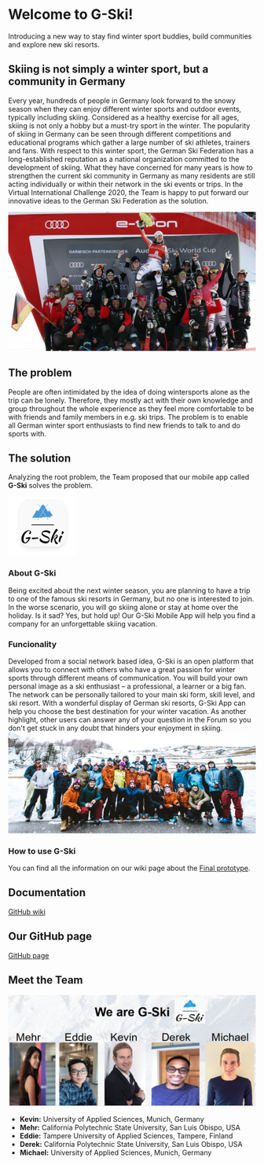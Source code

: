# Welcome to G-Ski!
Introducing a new way to stay find winter sport buddies, build communities and explore new ski resorts.

## Skiing is not simply a winter sport, but a community in Germany
Every year, hundreds of people in Germany look forward to the snowy season when they can enjoy different winter sports and outdoor events, typically including skiing. Considered as a healthy exercise for all ages, skiing is not only a hobby but a must-try sport in the winter. The popularity of skiing in Germany can be seen through different competitions and educational programs which gather a large number of ski athletes, trainers and fans. With respect to this winter sport, the German Ski Federation has a long-established reputation as a national organization committed to the development of skiing. What they have concerned for many years is how to strengthen the current ski community in Germany as many residents are still acting individually or within their network in the ski events or trips. In the Virtual International Challenge 2020, the Team is happy to put forward our innovative ideas to the German Ski Federation as the solution. 

![skicommunity2](https://github.com/gxc-international-innovation-challenge/gxc-team-24/blob/main/Skicommunity1.webp)

## The problem
People are often intimidated by the idea of doing wintersports alone as the trip can be lonely. Therefore, they mostly act with their own knowledge and group throughout the whole experience as they feel more comfortable to be with friends and family members in e.g. ski trips. The problem is to enable all German winter sport enthusiasts to find new friends to talk to and do sports with.

## The solution
Analyzing the root problem, the Team proposed that our mobile app called **G-Ski** solves the problem.

![gski](https://github.com/gxc-international-innovation-challenge/gxc-team-24/blob/main/gski.png)

### About G-Ski 
Being excited about the next winter season, you are planning to have a trip to one of the famous ski resorts in Germany, but no one is interested to join. In the worse scenario, you will go skiing alone or stay at home over the holiday. Is it sad? Yes, but hold up! Our G-Ski Mobile App will help you find a company for an unforgettable skiing vacation.

### Funcionality
Developed from a social network based idea, G-Ski is an open platform that allows you to connect with others who have a great passion for winter sports through different means of communication. You will build your own personal image as a ski enthusiast – a professional, a learner or a big fan. The network can be personally tailored to your main ski form, skill level, and ski resort. With a wonderful display of German ski resorts, G-Ski App can help you choose the best destination for your winter vacation. As another highlight, other users can answer any of your question in the Forum so you don't get stuck in any doubt that hinders your enjoyment in skiing.
![skicommunity](https://github.com/gxc-international-innovation-challenge/gxc-team-24/blob/main/Skicommunity.jpg)

### How to use G-Ski
You can find all the information on our wiki page about the [Final prototype](https://github.com/gxc-international-innovation-challenge/gxc-team-24/wiki/Final-prototype).

## Documentation
[GitHub wiki](https://github.com/gxc-international-innovation-challenge/gxc-team-24/wiki)

## Our GitHub page
[GitHub page](https://gxc-international-innovation-challenge.github.io/gxc-team-24)

## Meet the Team
![Teamphoto](https://github.com/gxc-international-innovation-challenge/gxc-team-24/blob/main/Team.PNG)
* **Kevin:** University of Applied Sciences, Munich, Germany
* **Mehr:** California Polytechnic State University, San Luis Obispo, USA
* **Eddie:** Tampere University of Applied Sciences, Tampere, Finland
* **Derek:** California Polytechnic State University, San Luis Obispo, USA
* **Michael:** University of Applied Sciences, Munich, Germany
